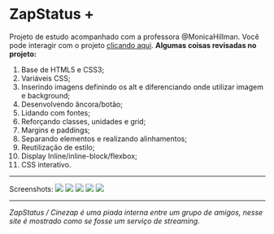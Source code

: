 # ZapStatus +
Projeto de estudo acompanhado com a professora @MonicaHillman.
Você pode interagir com o projeto [clicando aqui](https://andreimuraro.github.io/ZapStatatus-Ficticio-para-estudo-/ "clicando aqui").
**Algumas coisas revisadas no projeto:**
1.  Base de HTML5 e CSS3;
2.  Variáveis CSS;
3.  Inserindo imagens definindo os alt e diferenciando onde utilizar imagem e background;
4.  Desenvolvendo âncora/botão;
5. Lidando com fontes;
6. Reforçando classes, unidades e grid;
7. Margins e paddings;
8. Separando elementos e realizando alinhamentos;
9. Reutilização de estilo;
10. Display Inline/inline-block/flexbox;
11. CSS interativo.
------------

Screenshots:
![](https://i.imgur.com/Zpu68Bk.png)
![](https://i.imgur.com/1ElBdbt.png)
![](https://i.imgur.com/VFvVIXg.png)
![](https://i.imgur.com/bwJBwGO.png)
![](https://i.imgur.com/u0POnQO.png)

------------
*ZapStatus / Cinezap é uma piada interna entre um grupo de amigos, nesse site é mostrado como se fosse um serviço de streaming.*
